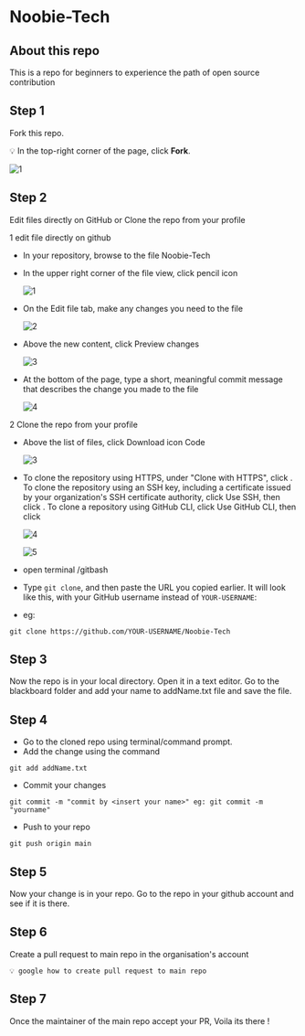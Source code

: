 # Noobie-Tech

## About this repo 

This is a repo for beginners to experience the path of open source contribution


## Step 1

Fork this repo.

💡 In the top-right corner of the page, click **Fork**.

![1](https://docs.github.com/assets/images/help/repository/fork_button.jpg)

## Step 2 

Edit files directly on GitHub or Clone the repo from your profile 

1 edit file directly on github

 * In your repository, browse to the file Noobie-Tech
 * In the upper right corner of the file view, click pencil icon
  
   ![1](https://docs.github.com/assets/images/help/repository/edit-file-edit-button.png)

 * On the Edit file tab, make any changes you need to the file

 
   ![2](https://docs.github.com/assets/images/help/repository/edit-readme-light.png)
 
 * Above the new content, click Preview changes

   ![3](https://docs.github.com/assets/images/help/repository/edit-readme-preview-changes.png)

   
 * At the bottom of the page, type a short, meaningful commit message that describes the change you made to the file
 
   ![4](https://docs.github.com/assets/images/help/repository/write-commit-message-quick-pull.png)

2 Clone the repo from your profile 
  
  * Above the list of files, click Download icon Code
  
     ![3](https://docs.github.com/assets/images/help/repository/code-button.png)
   
   * To clone the repository using HTTPS, under "Clone with HTTPS", click  . To clone the repository using an SSH key, including a certificate issued by your   organization's SSH certificate authority, click Use SSH, then click . To clone a repository using GitHub CLI, click Use GitHub CLI, then click 
     
     ![4](https://docs.github.com/assets/images/help/repository/https-url-clone.png)
     
     ![5](https://docs.github.com/assets/images/help/repository/https-url-clone-cli.png)
     
   * open terminal /gitbash 
   * Type ``git clone``, and then paste the URL you copied earlier. It will look like this, with your GitHub username instead of ``YOUR-USERNAME``: 
   * eg:
    
    git clone https://github.com/YOUR-USERNAME/Noobie-Tech   

## Step 3

Now the repo is in your local directory. Open it in a text editor. Go to the blackboard folder and add your name to addName.txt file and save the file.

## Step 4

- Go to the cloned repo using terminal/command prompt.
- Add the change using the command
```
git add addName.txt
```
- Commit your changes 
```
git commit -m "commit by <insert your name>" eg: git commit -m "yourname"
```
- Push to your repo
```
git push origin main
```

## Step 5

Now your change is in your repo. Go to the repo in your github account and see if it is there.

## Step 6

Create a pull request to main repo in the organisation's account

```
💡 google how to create pull request to main repo
```

## Step 7

Once the maintainer of the main repo accept your PR, Voila its there !

